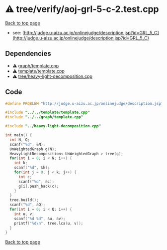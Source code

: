 <!-- mathjax config similar to math.stackexchange -->
<script type="text/javascript" async
  src="https://cdnjs.cloudflare.com/ajax/libs/mathjax/2.7.5/MathJax.js?config=TeX-MML-AM_CHTML">
</script>
<script type="text/x-mathjax-config">
  MathJax.Hub.Config({
    TeX: { equationNumbers: { autoNumber: "AMS" }},
    tex2jax: {
      inlineMath: [ ['$','$'] ],
      processEscapes: true
    },
    "HTML-CSS": { matchFontHeight: false },
    displayAlign: "left",
    displayIndent: "2em"
  });
</script>

<script type="text/javascript" src="https://cdnjs.cloudflare.com/ajax/libs/jquery/3.4.1/jquery.min.js"></script>
<script src="https://cdn.jsdelivr.net/npm/jquery-balloon-js@1.1.2/jquery.balloon.min.js" integrity="sha256-ZEYs9VrgAeNuPvs15E39OsyOJaIkXEEt10fzxJ20+2I=" crossorigin="anonymous"></script>
<script type="text/javascript" src="../../../assets/js/copy-button.js"></script>
<link rel="stylesheet" href="../../../assets/css/copy-button.css" />


# :warning: tree/verify/aoj-grl-5-c-2.test.cpp


[Back to top page](../../../index.html)

* see: [http://judge.u-aizu.ac.jp/onlinejudge/description.jsp?id=GRL_5_C](http://judge.u-aizu.ac.jp/onlinejudge/description.jsp?id=GRL_5_C)


## Dependencies
* :warning: [graph/template.cpp](../../../library/graph/template.cpp.html)
* :warning: [template/template.cpp](../../../library/template/template.cpp.html)
* :warning: [tree/heavy-light-decomposition.cpp](../../../library/tree/heavy-light-decomposition.cpp.html)


## Code
```cpp
#define PROBLEM "http://judge.u-aizu.ac.jp/onlinejudge/description.jsp?id=GRL_5_C"

#include "../../template/template.cpp"
#include "../../graph/template.cpp"

#include "../heavy-light-decomposition.cpp"

int main() {
  int N, Q;
  scanf("%d", &N);
  UnWeightedGraph g(N);
  HeavyLightDecomposition< UnWeightedGraph > tree(g);
  for(int i = 0; i < N; i++) {
    int k;
    scanf("%d", &k);
    for(int j = 0; j < k; j++) {
      int c;
      scanf("%d", &c);
      g[i].push_back(c);
    }
  }
  tree.build();
  scanf("%d", &Q);
  for(int i = 0; i < Q; i++) {
    int u, v;
    scanf("%d %d", &u, &v);
    printf("%d\n", tree.lca(u, v));
  }
}

```

[Back to top page](../../../index.html)


